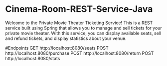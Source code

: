 # Cinema-Room-REST-Service-Java

Welcome to the Private Movie Theater Ticketing Service! This is a REST service built using Spring 
that allows you to manage and sell tickets for your private movie theater. With this service, 
you can display available seats, sell and refund tickets, and display statistics about your venue.

#Endpoints
GET http://localhost:8080/seats 
POST http://localhost:8080/purchase 
POST http://localhost:8080/return 
POST http://localhost:8080/stats 
